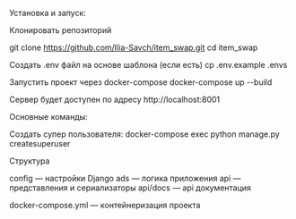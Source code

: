 Установка и запуск:

Клонировать репозиторий

git clone https://github.com/Ilia-Savch/item_swap.git
cd item_swap

Создать .env файл на основе шаблона (если есть)
cp .env.example .envs

Запустить проект через docker-compose
docker-compose up --build

Сервер будет доступен по адресу http://localhost:8001

Основные команды:

Создать супер пользователя:
docker-compose exec python manage.py createsuperuser

Структура

config — настройки Django
ads — логика приложения
api — представления и сериализаторы
api/docs — api документация

docker-compose.yml — контейнеризация проекта
